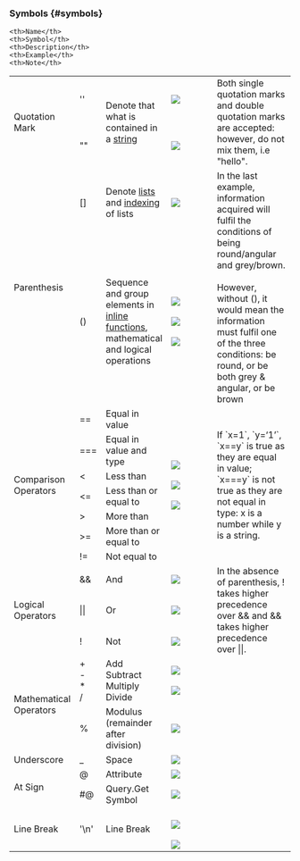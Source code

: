 ### Symbols {#symbols}

<table>
    <col width="30">
    <col width="30">
    <col width="100">
    <col width="250">
    <col width="200">

  	<th>Name</th>
    <th>Symbol</th>
    <th>Description</th>
    <th>Example</th>
    <th>Note</th>
  </tr>
  <tr>
    <td rowspan="2">Quotation Mark</td>
    <td>''</td>
    <td rowspan="2">Denote that what is contained in a <a href="Values.md">string</a></td>
    <td><img src="../assets/chapter_3_assets/Quotation1.png"></img></td>
    <td rowspan="2">Both single quotation marks and double quotation marks are accepted: however, do not mix them, i.e "hello".</td>
  </tr>
  <tr>
    <td>""</td>
    <td><img src="../assets/chapter_3_assets/Quotation Mark2.png"></img></td>
  <tr>
  	<td rowspan="2">Parenthesis</td>
  	<td>[]</td>
    <td>Denote <a href="List.md">lists</a> and <a href="List.md">indexing</a> of lists</td>
    <td><img src="../assets/chapter_3_assets/Parenthesis1.png"></img></td>
    <td rowspan="2">In the last example, information acquired will fulfil the conditions of being round/angular and grey/brown.<br><br>However, without (), it would mean the information must fulfil one of the three conditions: be round, or be both grey & angular, or be brown </td>
  </tr>
  <tr>
  	<td>()</td>
    <td>Sequence and group elements in <a href="Inline.md">inline functions</a>, mathematical and logical operations</td>
    <td><img src="../assets/chapter_3_assets/Parenthesis2.png"></img><br><br><img src="../assets/chapter_3_assets/Parenthesis3.png"></img><br><br><img src="../assets/chapter_3_assets/Parenthesis4.png"></img></td>
   </tr>
   <tr>
   	<td rowspan="7">Comparison Operators</td>
   	<td>==</td>
    <td>Equal in value</td>
    <td rowspan="7"><img src="../assets/chapter_3_assets/Comparison Operators1.png"></img><br><br><img src="../assets/chapter_3_assets/Comparison Operators2.png"></img><br><br><img src="../assets/chapter_3_assets/Comparison Operators3.png"></img></td>
    <td rowspan="7">If `x=1`, `y=‘1’`, `x==y` is true as they are equal in value; `x===y` is not true as they are not equal in type: x is a number while y is a string.</td>
   </tr>
   <tr>
   	<td>===</td>
    <td>Equal in value and type</td>
   </tr>
   <tr>
   	<td>&lt;</td>
    <td>Less than</td>
   </tr>
   <tr>
   	<td>&lt;=</td>
    <td>Less than or equal to</td>
   </tr>
   <tr>
   	<td>&gt;</td>
    <td>More than</td>
   </tr>
   <tr>
   	<td>&gt;=</td>
    <td>More than or equal to</td>
   </tr>
   <tr>
   	<td>!=</td>
    <td>Not equal to</td>
   </tr>
   <tr>
   	<td rowspan="3">Logical Operators</td>
    <td>&amp;&amp;</td>
    <td>And</td>
    <td><img src="../assets/chapter_3_assets/Logical Operators1.png"></img></td>
    <td rowspan="3">In the absence of parenthesis, ! takes higher precedence over && and && takes higher precedence over ||.</td>
   </tr>
   <tr>
   	<td>||</td>
    <td>Or</td>
    <td><img src="../assets/chapter_3_assets/Logical Operators2.png"></img></td>
   </tr>
   <tr>
   	<td>!</td>
    <td>Not</td>
    <td><img src="../assets/chapter_3_assets/Logical Operators3.png"></img></td>
   </tr>
   <tr>
   	<td rowspan="2">Mathematical Operators</td>
    <td>+<br>-<br>*<br>/</td>
    <td>Add<br>Subtract<br>Multiply<br>Divide</td>
    <td><img src="../assets/chapter_3_assets/Mathematical Operators1.png"></img><br><br><img src="../assets/chapter_3_assets/Mathematical Operators2.png"></img></td>
    <td></td>
   </tr>
   <tr>
   <td>%</td>
   <td>Modulus (remainder after division)</td>
   <td><img src="../assets/chapter_3_assets/Mathematical Operators3.png"></img></td>
   <td></td>
  </tr>
  <tr>
  	<td>Underscore</td>
    <td>_</td>
    <td>Space</td>
    <td><img src="../assets/chapter_3_assets/Dash.png"></img></td>
    <td></td>
   </tr>
   <tr>
   	<td rowspan="2">At Sign</td>
    <td>@</td>
    <td>Attribute</td>
    <td><img src="../assets/chapter_3_assets/At Sign1.png"></img></td>
    <td></td>
   </tr>
   <tr>
   	<td>#@</td>
    <td>Query.Get Symbol</td>
    <td><img src="../assets/chapter_3_assets/At Sign2.png"></img></td>
    <td></td>
   </tr>
   <tr>
   	<td>Line Break</td>
    <td>'\n'</td>
    <td>Line Break</td>
    <td><br><img src="../assets/chapter_3_assets/Line Break1.png"></img><br><br><img src="../assets/chapter_3_assets/Line Break2.png"></img><br></td>
    <td></td>  
   
  
</table>

